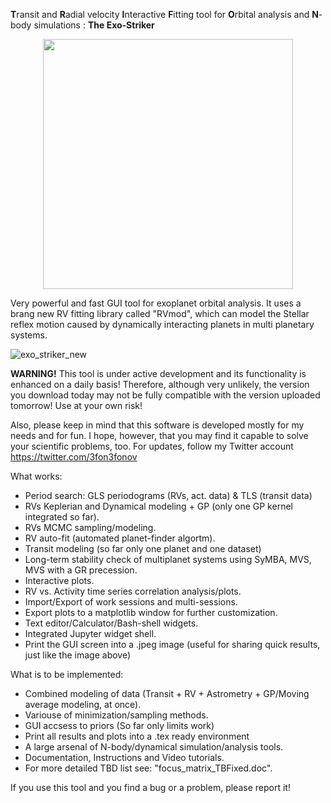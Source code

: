 
**T**ransit and **R**adial velocity **I**nteractive **F**itting tool for **O**rbital analysis and **N**-body simulations : **The Exo-Striker** 

<p align="center">
  <img width="400" src="https://user-images.githubusercontent.com/44244057/51602645-d1680c80-1f07-11e9-8d5e-8ec9916552d5.png">
</p>
 

Very powerful and fast GUI tool for exoplanet orbital analysis. It uses a brang new RV fitting library called "RVmod", which can model the Stellar reflex motion caused by dynamically interacting planets in multi planetary systems. 

![exo_striker_new](https://user-images.githubusercontent.com/44244057/52046917-38a94080-2548-11e9-87f6-1873e167eb42.png)

**WARNING!** This tool is under active development and its functionality is enhanced on a daily basis! Therefore, although very unlikely, the version you download today may not be fully compatible with the version uploaded tomorrow! Use at your own risk!

Also, please keep in mind that this software is developed mostly for my needs and for fun. I hope, however, that you may find 
it capable to solve your scientific problems, too. For updates, follow my Twitter account https://twitter.com/3fon3fonov 

What works:

* Period search: GLS periodograms (RVs, act. data) & TLS (transit data)
* RVs Keplerian and Dynamical modeling + GP (only one GP kernel integrated so far).
* RVs MCMC sampling/modeling.
* RV auto-fit (automated planet-finder algortm).
* Transit modeling (so far only one planet and one dataset)
* Long-term stability check of multiplanet systems using SyMBA, MVS, MVS with a GR precession.
* Interactive plots.
* RV vs. Activity time series correlation analysis/plots.
* Import/Export of work sessions and multi-sessions. 
* Export plots to a matplotlib window for further customization.
* Text editor/Calculator/Bash-shell widgets.
* Integrated Jupyter widget shell.
* Print the GUI screen into a .jpeg image (useful for sharing quick results, just like the image above)

What is to be implemented:

* Combined modeling of data (Transit + RV + Astrometry +  GP/Moving average modeling, at once). 
* Variouse of minimization/sampling methods.
* GUI accsess to priors (So far only limits work)
* Print all results and plots into a .tex ready environment
* A large arsenal of N-body/dynamical simulation/analysis tools. 
* Documentation, Instructions and Video tutorials.
* For more detailed TBD list see: "focus_matrix_TBFixed.doc".

If you use this tool and you find a bug or a problem, please report it!
